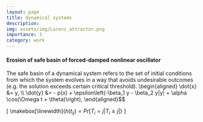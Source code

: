 ```yaml
---
layout: page
title: dynamical systems
description: 
img: assets/img/Lorenz_attractor.png
importance: 3
category: work
---
```




<h4 style="text-align: left;"  style="font-size: 1.25rem;"><strong>Erosion of safe basin of forced-damped nonlinear oscillator</strong></h4>
The safe basin of a dynamical system refers to the set of initial conditions from which the system evolves in a way that avoids undesirable outcomes (e.g. the solution exceeds certain critical threshold).
\begin{aligned}
 \dot{x} &= y, \\
\dot{y}  &= - p(x)  + \epsilon\left(-\beta_1 y - \beta_2 y|y| +  \alpha \cos(\Omega t + \theta)\right), 
\end{aligned}$$

\[
  \makebox[\linewidth]{$h(t_{ij}) = Pr[ T_i = j| T_i \geq j |$}
\]




